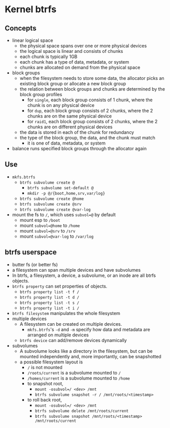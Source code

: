 Kernel btrfs
============

## Concepts

- linear logical space
  - the physical space spans over one or more physical devices
  - the logical space is linear and consists of chunks
  - each chunk is typically 1GB
  - each chunk has a type of data, metadata, or system
  - chunks are allocated on demand from the physical space
- block groups
  - when the filesystem needs to store some data, the allocator picks an
    existing block group or allocate a new block group
  - the relation between block groups and chunks are determined by the block
    group profiles
    - for `single`, each block group consists of 1 chunk, where the chunk is
      on any physical device
    - for `dup`, each block group consists of 2 chunks, where the 2 chunks are
      on the same physical device
    - for `raid1`, each block group consists of 2 chunks, where the 2 chunks
      are on different physical devices
  - the data is stored in each of the chunk for redundancy
  - the type of the block group, the data, and the chunk must match
    - it is one of data, metadata, or system
- balance runs specified block groups through the allocator again

## Use

- `mkfs.btrfs`
  - `btrfs subvolume create @`
    - `btrfs subvolume set-default @`
    - `mkdir -p @/{boot,home,srv,var/log}`
  - `btrfs subvolume create @home`
  - `btrfs subvolume create @srv`
  - `btrfs subvolume create @var-log`
- mount the fs to `/`, which uses `subvol=@` by default
  - mount esp to `/boot`
  - mount `subvol=@home` to `/home`
  - mount `subvol=@srv` to `/srv`
  - mount `subvol=@var-log` to `/var/log`

## btrfs userspace

- butter fs (or better fs)
- a filesystem can span multiple devices and have subvolumes
- In btrfs, a filesystem, a device, a subvolume, or an inode are all btrfs objects.
- `btrfs property` can set properties of objects.
  - `btrfs property list -t f /`
  - `btrfs property list -t d /`
  - `btrfs property list -t s /`
  - `btrfs property list -t i /`
- `btrfs filesystem` manipulates the whole filesystem
- multiple devices
  - A filesystem can be created on multiple devices.
    - `mkfs.btrfs`'s `-d` and `-m` specify how data and metadata are arranged
      on multiple devices
  - `btrfs device` can add/remove devices dynamically
- subvolumes
  - A subvolume looks like a directory in the filesystem, but can be mounted
    independently and, more importantly, can be snapshotted
  - a possible filesystem layout is
    - `/` is not mounted
    - `/roots/current` is a subvolume mounted to `/`
    - `/homes/current` is a subvolume mounted to `/home`
    - to snapshot root,
      - `mount -osubvol=/ <dev> /mnt`
      - `btrfs subvolume snapshot -r / /mnt/roots/<timestamp>`
    - to roll back root,
      - `mount -osubvol=/ <dev> /mnt`
      - `btrfs subvolume delete /mnt/roots/current`
      - `btrfs subvolume snapshot /mnt/roots/<timestamp> /mnt/roots/current`
